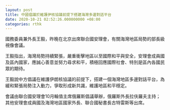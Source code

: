 ```yaml
---
layout: post
title: 中國倡議於維護伊核協議前提下搭建海灣多邊對話平台
date: 2020-10-21 02:52:26.000000000 +08:00
categories: rthk
---
```


國務委員兼外長王毅，昨晚在北京出席聯合國安理會，有關海灣地區局勢的部長級視像會議。

王毅指出，海灣局勢持續緊張，嚴重衝擊地區以至國際和平與安全，安理會成員國及區內國家，應誠心善意並努力尋求和平，積極回應國際社會、特別是區內各國民眾的期待。

王毅說中方倡議在維護伊朗核協議的前提下，搭建一個海灣地區多邊對話平台，為緩和緊張局勢注入動力，爭取形成新共識，維護地區和平穩定。

會議由聯合國安理會10月輪值主席俄羅斯倡議舉辦，俄羅斯外長拉伕羅夫主持；其他安理會成員國及海灣地區國家外長、聯合國秘書長古特雷斯等出席。
